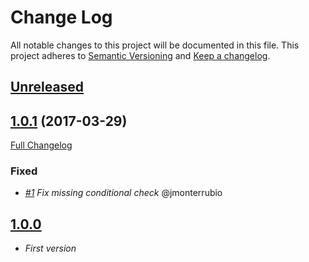 # Change Log

All notable changes to this project will be documented in this file.
This project adheres to [Semantic Versioning](http://semver.org/) and [Keep a changelog](https://github.com/olivierlacan/keep-a-changelog).


## [Unreleased](https://github.com/idealista/prometheus_redis_exporter-role/tree/develop)

## [1.0.1](https://github.com/idealista/prometheus_redis_exporter-role/tree/1.0.1) (2017-03-29)
[Full Changelog](https://github.com/idealista/prometheus_redis_exporter-role/compare/1.0.0...1.0.1)

### Fixed
- *[#1](https://github.com/idealista/prometheus_redis_exporter-role/issues/1) Fix missing conditional check* @jmonterrubio

## [1.0.0](https://github.com/idealista/prometheus_redis_exporter-role/tree/1.0.0)
- *First version*
